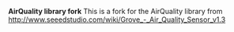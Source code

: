 **AirQuality library fork**
This is a fork for the AirQuality library from http://www.seeedstudio.com/wiki/Grove_-_Air_Quality_Sensor_v1.3
